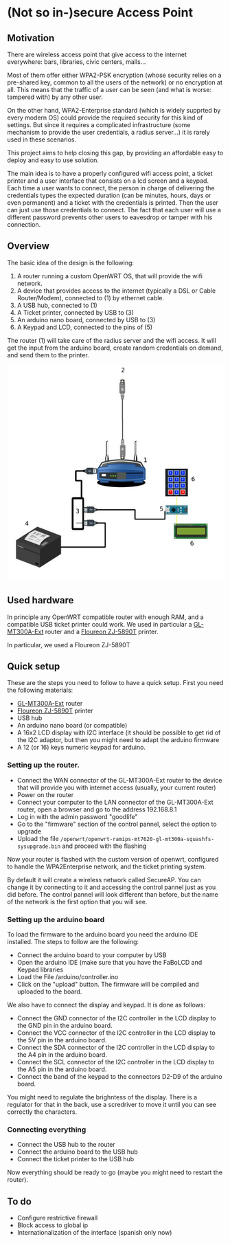 # (Not so in-)secure Access Point

## Motivation

There are wireless access point that give access to the internet everywhere: bars, libraries, civic centers, malls...

Most of them offer either WPA2-PSK encryption (whose security relies on a pre-shared key, common to all the users of the network) or no encryption at all. This means that the traffic of a user can be seen (and what is worse: tampered with) by any other user.

On the other hand, WPA2-Enterprise standard (which is widely supprted by every modern OS) could provide the required security for this kind of settings. But since it requires a complicated infrastructure (some mechanism to provide the user credentials, a radius server...) it is rarely used in these scenarios.

This project aims to help closing this gap, by providing an affordable easy to deploy and easy to use solution.

The main idea is to have a properly configured wifi access point, a ticket printer and a user interface that consists on a lcd screen and a keypad. Each time a user wants to connect, the person in charge of delivering the credentials types the expected duration (can be minutes, hours, days or even permanent) and a ticket with the credentials is printed. Then the user can just use those credentials to connect. The fact that each user will use a different password prevents other users to eavesdrop or tamper with his connection.

## Overview

The basic idea of the design is the following:

1. A router running a custom OpenWRT OS, that will provide the wifi network.
2. A device that provides access to the internet (typically a DSL or Cable Router/Modem), connected to (1) by ethernet cable.
3. A USB hub, connected to (1)
4. A Ticket printer, connected by USB to (3)
5. An arduino nano board, connected by USB to (3)
6. A Keypad and LCD, connected to the pins of (5)


The router (1) will take care of the radius server and the wifi access. It will get the input from the arduino board, create random credentials on demand, and send them to the printer.

![](diagram1.jpg)

## Used hardware

In principle any OpenWRT compatible router with enough RAM, and a compatible USB ticket printer could work. We used in particular a [GL-MT300A-Ext](http://www.gl-inet.com/product/gl-mt300a-ext/) router and a [Floureon ZJ-5890T](https://www.amazon.es/Floureon-ZJ-5890T-Impresora-Billetes-Conpartible/dp/B00NQNH8R6) printer.

In particular, we used a Floureon ZJ-5890T

## Quick setup

These are the steps you need to follow to have a quick setup. First you need the following materials:

- [GL-MT300A-Ext](http://www.gl-inet.com/product/gl-mt300a-ext/) router
- [Floureon ZJ-5890T](https://www.amazon.es/Floureon-ZJ-5890T-Impresora-Billetes-Conpartible/dp/B00NQNH8R6) printer
- USB hub
- An arduino nano board (or compatible)
- A 16x2 LCD display with I2C interface (it should be possible to get rid of the I2C adaptor, but then you might need to adapt the arduino firmware
- A 12 (or 16) keys numeric keypad for arduino.

### Setting up the router.

- Connect the WAN connector of the GL-MT300A-Ext router to the device that will provide you with internet access (usually, your current router)
- Power on the router
- Connect your computer to the LAN connector of the GL-MT300A-Ext router, open a browser and go to the address 192.168.8.1
- Log in with the admin password "goodlife"
- Go to the "firmware" section of the control pannel, select the option to upgrade
- Upload the file `/openwrt/openwrt-ramips-mt7620-gl-mt300a-squashfs-sysupgrade.bin` and proceed with the flashing

Now your router is flashed with the custom version of openwrt, configured to handle the WPA2Enterprise network, and the ticket printing system.

By default it will create a wireless network called SecureAP. You can change it by connecting to it and accessing the control pannel just as you did before. The control pannel will look different than before, but the name of the network is the first option that you will see.

### Setting up the arduino board

To load the firmware to the arduino board you need the arduino IDE installed. The steps to follow are the following:

- Connect the arduino board to your computer by USB
- Open the arduino IDE (make sure that you have the FaBoLCD and Keypad libraries
- Load the File /arduino/controller.ino
- Click on the "upload" button. The firmware will be compiled and uploaded to the board.

We also have to connect the display and keypad. It is done as follows:

- Connect the GND connector of the I2C controller in the LCD display to the GND pin in the arduino board.
- Connect the VCC connector of the I2C controller in the LCD display to the 5V pin in the arduino board.
- Connect the SDA connector of the I2C controller in the LCD display to the A4 pin in the arduino board.
- Connect the SCL connector of the I2C controller in the LCD display to the A5 pin in the arduino board.
- Connect the band of the keypad to the connectors D2-D9 of the arduino board.

You might need to regulate the brighntess of the display. There is a regulator for that in the back, use a scredriver to move it until you can see correctly the characters.

### Connecting everything

- Connect the USB hub to the router
- Connect the arduino board to the USB hub
- Connect the ticket printer to the USB hub

Now everything should be ready to go (maybe you might need to restart the router).

## To do

- Configure restrictive firewall
- Block access to global ip
- Internationalization of the interface (spanish only now)

